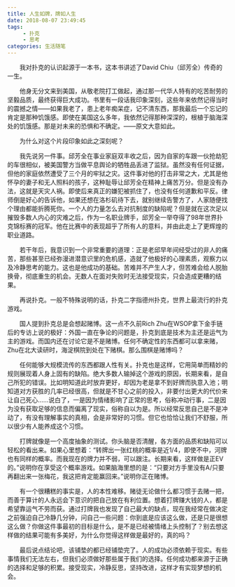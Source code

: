 ```yaml
---
title: 人生如牌，牌如人生
date: 2018-08-07 23:49:45
tags: 
     - 扑克
     - 思考
categories: 生活随笔
---
```


　　我对扑克的认识起源于一本书，这本书讲述了David Chiu（邱芳全）传奇的一生。

　　他身无分文来到美国，从敬老院打工做起，通过那一代华人特有的吃苦耐劳的坚毅品质，最终获得巨大成功。书里有一段话我印象深刻，这些年来依然记得当时的震撼之情——如果我老了，患上老年痴呆症，记不清东西，那我最后一个忘记的肯定是那种饥饿感。即使在美国这么多年，我依然记得那种深深的，根植于脑海深处的饥饿感。那是对未来的恐惧和不确定。——原文大意如此。

<!--more-->

　　为什么对这个片段印象如此之深刻呢？

　　我先说另一件事。邱芳全在事业家庭双丰收之后，因为自家的车跟一伙抢劫犯的车很相似，被美国警方当做平息舆论的牺牲品丢进了监狱。虽然没有任何证据，但他的家庭依然遭受了三个月的牢狱之灾。这件事对他的打击非常之大，尤其是他怀孕的妻子和无人照料的孩子，这种耻辱让邱芳全在精神上痛苦万分。但是没有办法，这就是天灾人祸。即使后来真正的嫌犯被抓住了，也没有任何道歉和平反。律师倒是好心的告诉他，如果还想在洛杉矶待下去，就别继续告警方了，人家随便找个理由都能折腾死你。一个人的力量怎么去对抗制度的缺陷呢？但是就在这次足以摧毁多数人内心的灾难之后，作为一名职业牌手，邱芳全一举夺得了98年世界扑克锦标赛的冠军。他在比赛中的表现超乎了所有人的意料，并由此走上了更辉煌的职业道路。

　　若干年后，我意识到一个非常重要的道理：正是老邱早年间经受过的非人的痛苦，那些甚至已经弥漫进潜意识里的危机感，造就了他极好的心理素质，观察力以及冷静思考的能力。这也是他成功的基础。苦难并不产生人才，但苦难会给人脱胎换骨，彻底重生的机会。无数人在面对失败时无法接受现实，只会造成更糟的结果。

　　再说扑克。一般不特殊说明的话，扑克二字指德州扑克，世界上最流行的扑克游戏。

　　国人提到扑克总是会想起赌博。这一点不久前Rich Zhu在WSOP拿下金手链后的专访上说的极好：外国一直在争论的问题是，扑克到底是技术为主还是运气为主的游戏。而国内还在讨论它是不是赌博。任何不确定性的东西都可以拿来赌，Zhu在北大读研时，海淀棋院到处在下赌棋。那么围棋是赌博吗？

　　任何能够大规模流传的东西都跟人性有关。扑克也是这样，它用简单而精妙的规则展现着人身上固有的缺陷。绝大多数人输掉这个游戏的原因，长期来看，是自己所犯的错误。比如明知道此时放弃更好，却因为老是拿不到好牌而执意入池；明知道对方获胜的几率已经很高，但就是不甘心之前的投入，非要付出更大的代价来让自己死心……说白了，一是因为情绪影响了正常的思考，俗称冲动行事，二是因为没有获取足够的信息而偏离了现实，俗称自以为是。所以经常反思自己是不是冲动了，有没有理解事实的真相，会是非常好的习惯。但它也恰恰让我们不舒服，所以很少有人能养成这个习惯。

　　打牌就像是一个高度抽象的测试。你头脑是否清醒，各方面的品质和缺陷可以轻松的看出来。如果心里想着：“转牌出一张红桃的概率是近1/4，即使不中，河牌也有同样的概率。而我现在的牌力并不弱，可以跟注。长期来看，这样做是正EV的。”说明你在享受这个概率游戏。如果脑海里想的是：“只要对方手里没有A/只要再翻出来一张梅花，我这把肯定能赢回来。”说明你正在赌博。

　　有一个很糟糕的事实是，人的本性难移。赌徒无论做什么都习惯于去赌一把，而善于算计的人永远会下意识的把自己放在有利位置。想着打牌赚大钱的人，都是希望靠运气不劳而获。通过打牌我也发现了自己最大的缺点，现在我经常在做决定之前强迫自己冷静几分钟，问自己一些问题：你到底是应该这么做，还是只是很想这么做？你做这件事最初的目标是什么，是不是已经被情绪上头控制了？别去想这样做的结果可能有多美好，为什么你觉得这样做是最好的，真的吗？

　　最后说点结论吧，该铺垫的都已经铺垫完了。人的成功必须依赖于现实。有些事情我们无法左右，但我们必须做好那些属于我们的选择。任何成功都来源于正确的选择和足够的积累。接受现实，冷静反思，坚持改进，这样才有实现梦想的机会。